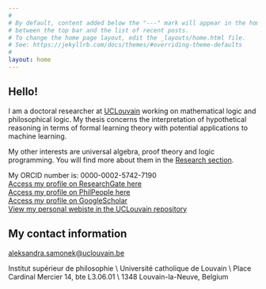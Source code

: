 ```yaml
---
#
# By default, content added below the "---" mark will appear in the home page
# between the top bar and the list of recent posts.
# To change the home page layout, edit the _layouts/home.html file.
# See: https://jekyllrb.com/docs/themes/#overriding-theme-defaults
#
layout: home
---
```



<h2>Hello!</h2>

I am a doctoral researcher at [UCLouvain](https://uclouvain.be/fr/index.html) working on mathematical logic and philosophical logic. My thesis concerns the interpretation of hypothetical reasoning in terms of formal learning theory with potential applications to machine learning.


My other interests are universal algebra, proof theory and logic programming. You will find more about them in the [Research section](https://asamonek.github.io/research/).


My ORCID number is: 0000-0002-5742-7190  
[Access my profile on ResearchGate here](https://www.researchgate.net/profile/Aleksandra_Samonek)  
[Access my profile on PhilPeople here](https://philpeople.org/profiles/aleksandra-samonek)  
[Access my profile on GoogleScholar](https://scholar.google.be/citations?user=SVj1JLIAAAAJ&hl=pl)  
[View my personal webiste in the UCLouvain repository](https://uclouvain.be/fr/repertoires/aleksandra.samonek)



## My contact information

aleksandra.samonek@uclouvain.be



Institut supérieur de philosophie \\
Université catholique de Louvain \\
Place Cardinal Mercier 14, bte L3.06.01 \\
1348 Louvain-la-Neuve, Belgium

